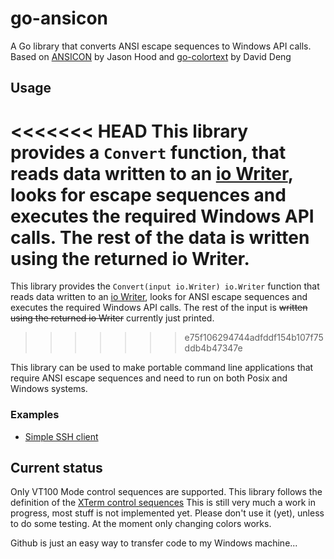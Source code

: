 go-ansicon
==========

A Go library that converts ANSI escape sequences to Windows API calls.
Based on [ANSICON](https://github.com/adoxa/ansicon) by Jason Hood and [go-colortext](https://github.com/daviddengcn/go-colortext) by David Deng

Usage
-----

<<<<<<< HEAD
This library provides a `Convert` function, that reads data written to an [io Writer](http://golang.org/pkg/io/#Writer), looks for escape sequences and executes the required Windows API calls.
The rest of the data is written using the returned io Writer.
=======
This library provides the `Convert(input io.Writer) io.Writer` function that reads data written to an [io Writer](http://golang.org/pkg/io/#Writer), looks for ANSI escape sequences and executes the required Windows API calls.
The rest of the input is ~~written using the returned io Writer~~ currently just printed.
>>>>>>> e75f106294744adfddf154b107f75ddb4b47347e

This library can be used to make portable command line applications that require ANSI escape sequences and need to run on both Posix and Windows systems.

### Examples

- [Simple SSH client](https://github.com/Bitbored/go-ssh-client)

Current status
--------------
Only VT100 Mode control sequences are supported. This library follows the definition of the [XTerm control sequences]()
This is still very much a work in progress, most stuff is not implemented yet. Please don't use it (yet), unless to do some testing.
At the moment only changing colors works.

Github is just an easy way to transfer code to my Windows machine...
